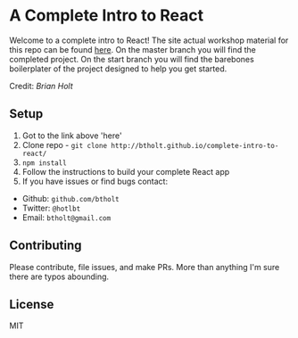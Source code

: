 # A Complete Intro to React

Welcome to a complete intro to React! The site actual workshop material for this repo can be found [here][gh-page]. On the master branch you will find the completed project. On the start branch you will find the barebones boilerplater of the project designed to help you get started.

Credit: *Brian Holt* 

## Setup
1. Got to the link above 'here'
2. Clone repo - `git clone http://btholt.github.io/complete-intro-to-react/`
3. `npm install`
4. Follow the instructions to build your complete React app
5. If you have issues or find bugs contact:
  - Github: `github.com/btholt`
  - Twitter: `@hotlbt`
  - Email: `btholt@gmail.com`

## Contributing

Please contribute, file issues, and make PRs. More than anything I'm sure there are typos abounding.

## License

MIT

[gh-page]: http://btholt.github.io/complete-intro-to-react/

